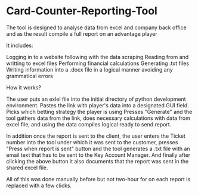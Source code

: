 # Card-Counter-Reporting-Tool
The tool is designed to analyse data from excel and company back office and as the result compile a full report on an advantage player

It includes: 

Logging in to a website following with the data scraping
Reading from and writting to excel files
Performing financial calculations
Generating .txt files
Writing information into a .docx file in a logical manner avoiding any grammatical errors

How it works?

The user puts an exlel file into the initial directory of python development environment.
Pastes the link with player's data into a designated GUI field.
Picks which betting strategy the player is using
Presses "Generate" and the tool gathers data from the link, does necessary calculations with data from excel file, and using the data compiles logical ready to send report.

In addition once the report is sent to the client, the user enters the Ticket number into the tool under which it was sent to the customer, presses "Press when report is sent" button and the tool generates a .txt file with an email text that has to be sent to the Key Account Manager.
And finally after clicking the above button it also documents that the report was sent in the shared excel file.

All of this was done manually before but not two-hour for on each report is replaced with a few clicks.
